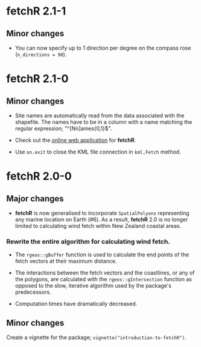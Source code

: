 # fetchR 2.1-1

## Minor changes

* You can now specify up to 1 direction per degree on the compass rose 
(`n_directions = 90`).

# fetchR 2.1-0

## Minor changes

* Site names are automatically read from the data associated with the shapefile.
  The names have to be in a column with a name matching the regular expression;
  "^[Nn]ames{0,1}$".
  
* Check out the 
  [online web application](http://windfetch.cer.auckland.ac.nz/) for **fetchR**.

* Use `on.exit` to close the KML file connection in `kml,Fetch` method.

# fetchR 2.0-0

## Major changes

* **fetchR** is now generalised to incorporate `SpatialPolyons` representing any
marine location on Earth (#6). As a result, **fetchR** 2.0 is no longer limited 
to calculating wind fetch within New Zealand coastal areas.

### Rewrite the entire algorithm for calculating wind fetch. 

* The `rgeos::gBuffer` function is used to calculate the end points of the fetch 
vectors at their maximum distance.

* The interactions between the fetch vectors and the coastlines, or any of the 
polygons, are calculated with the `rgeos::gIntersection` function as opposed to
the slow, iterative algorithm used by the package's predecessors.

* Computation times have dramatically decreased.

## Minor changes

 Create a vignette for the package; `vignette("introduction-to-fetchR")`.

